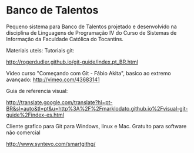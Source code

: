 Banco de Talentos
=================

Pequeno sistema para Banco de Talentos projetado e desenvolvido na disciplina de Linguagens de Programação IV do Curso de Sistemas de Informação da Faculdade Católica do Tocantins.




Materiais uteis:
Tutoriais git:

http://rogerdudler.github.io/git-guide/index.pt_BR.html

Video curso "Começando com Git - Fábio Akita", basico ao extremo avançado:
http://vimeo.com/43683141

Guia de referencia visual:

http://translate.google.com/translate?hl=pt-BR&sl=auto&tl=pt&u=http%3A%2F%2Fmarklodato.github.io%2Fvisual-git-guide%2Findex-es.html


Cliente grafico para Git para Windows, linux e Mac. Gratuito para software não comercial

http://www.syntevo.com/smartgithg/



